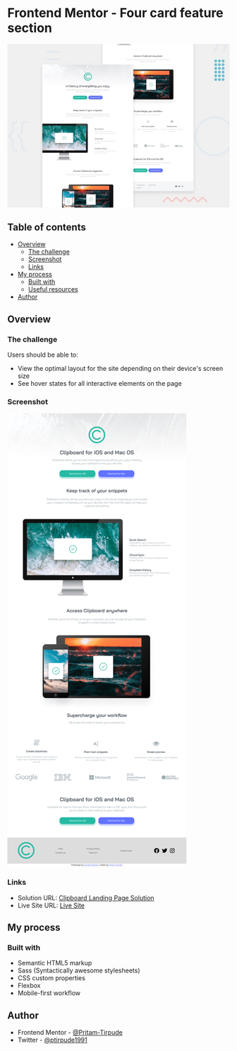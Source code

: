 # Frontend Mentor - Four card feature section

![Design preview for the Clipboard Landing Page coding challenge](./design/desktop-preview.jpg)

## Table of contents

- [Overview](#overview)
  - [The challenge](#the-challenge)
  - [Screenshot](#screenshot)
  - [Links](#links)
- [My process](#my-process)
  - [Built with](#built-with)
  - [Useful resources](#useful-resources)
- [Author](#author)

## Overview

### The challenge

Users should be able to:

- View the optimal layout for the site depending on their device's screen size
- See hover states for all interactive elements on the page

### Screenshot

![](./screenshot_clipboard.png)

### Links

- Solution URL: [Clipboard Landing Page Solution](https://www.frontendmentor.io/challenges/clipboard-landing-page-5cc9bccd6c4c91111378ecb9/hub/html-css-sass-flexbox-YylvHN5Pm)
- Live Site URL: [Live Site](https://clipboard-land-page.netlify.app/)

## My process

### Built with

- Semantic HTML5 markup
- Sass (Syntactically awesome stylesheets)
- CSS custom properties
- Flexbox
- Mobile-first workflow

## Author

- Frontend Mentor - [@Pritam-Tirpude](https://www.frontendmentor.io/profile/Pritam-Tirpude)
- Twitter - [@ptirpude1991](https://twitter.com/ptirpude1991)
